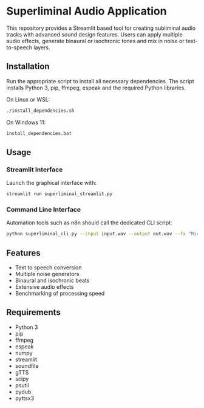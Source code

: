 
# Superliminal Audio Application

This repository provides a Streamlit based tool for creating subliminal audio tracks with advanced sound design features.  Users can apply multiple audio effects, generate binaural or isochronic tones and mix in noise or text-to-speech layers.

## Installation

Run the appropriate script to install all necessary dependencies.  The script installs Python 3, pip, ffmpeg, espeak and the required Python libraries.

On Linux or WSL:

```bash
./install_dependencies.sh
```

On Windows 11:

```bat
install_dependencies.bat
```

## Usage

### Streamlit Interface

Launch the graphical interface with:

```bash
streamlit run superliminal_streamlit.py
```

### Command Line Interface

Automation tools such as n8n should call the dedicated CLI script:

```bash
python superliminal_cli.py --input input.wav --output out.wav --fx "Micro Delay,Phase Flips"
```

## Features

- Text to speech conversion
- Multiple noise generators
- Binaural and isochronic beats
- Extensive audio effects
- Benchmarking of processing speed

## Requirements

- Python 3
- pip
- ffmpeg
- espeak
- numpy
- streamlit
- soundfile
- gTTS
- scipy
- psutil
- pydub
- pyttsx3
